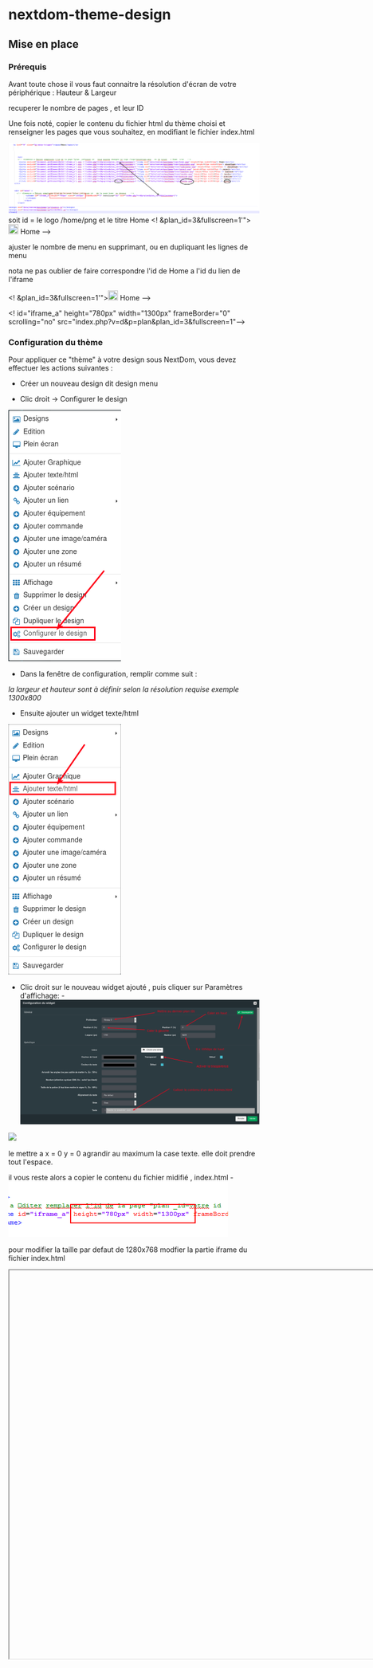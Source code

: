 # nextdom-theme-design



## Mise en place

### Prérequis

Avant toute chose il vous faut connaitre la résolution d'écran de votre périphérique : Hauteur & Largeur

recuperer le nombre de pages , et leur ID

Une fois noté, copier le contenu du fichier html du thème choisi et renseigner les pages que vous souhaitez, en modifiant le fichier index.html

![](doc/images/menu_index.png)
soit id =     le logo /home/png et le titre  Home
<! &plan_id=3&fullscreen=1'"><img src="data/custom/themes/menuResponsive/logo/home.png" height=20px width=20px/> Home -->

ajuster le nombre de menu en supprimant, ou en dupliquant les lignes de menu


nota ne pas oublier de faire correspondre l'id de Home a l'id du lien de l'iframe

<! &plan_id=3&fullscreen=1'"><img src="data/custom/themes/menuResponsive/logo/home.png" height=20px width=20px/> Home -->	

<! id="iframe_a" height="780px" width="1300px" frameBorder="0" scrolling="no" src="index.php?v=d&p=plan&plan_id=3&fullscreen=1"-->	

### Configuration du thème

Pour appliquer ce "thème" à votre design sous NextDom, vous devez effectuer les actions suivantes :

- Créer un nouveau design dit design menu

- Clic droit -> Configurer  le design

![](doc/images/configurer_design.png)


- Dans la fenêtre de configuration, remplir comme suit :

*la largeur et hauteur sont à définir selon la résolution requise exemple 1300x800*

- Ensuite ajouter un widget texte/html

![](doc/images/ajouter_widget_text_html.png)

- Clic droit sur le nouveau widget ajouté , puis cliquer sur Paramètres d'affichage:
-![](doc/images/edition_widget_text_html.png)


![](doc/images/paramètre_widget_text_html.png)

le mettre a x = 0 y = 0
agrandir au maximum la case texte. elle doit prendre tout l'espace.

il vous reste alors a copier le contenu du fichier midifié , index.html
-![](doc/images/image_taille.png)

pour modifier la taille par defaut de 1280x768
modfier la partie iframe du fichier index.html
<iframe id="iframe_a" height="780px" width="1300px" fr


- Le design est terminé, il reste à l'alimenter avec vos équipements !
-![](doc/images/menu1.png)
-![](doc/images/menu2.png)
